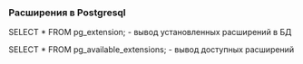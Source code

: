 ### Расширения в Postgresql

  SELECT * FROM pg_extension; - вывод установленных расширений в БД

  SELECT * FROM pg_available_extensions; - вывод доступных расширений
